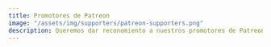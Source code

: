 ```yaml
---
title: Promotores de Patreon
image: "/assets/img/supporters/patreon-supporters.png"
description: Queremos dar reconomiento a nuestros promotores de Patreon por su apoyo económico.
---
```

